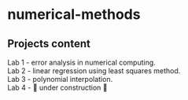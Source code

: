 # numerical-methods
## Projects content
Lab 1 - error analysis in numerical computing.<br>
Lab 2 - linear regression using least squares method.<br>
Lab 3 - polynomial interpolation.<br>
Lab 4 - 🚧 under construction 🚧
